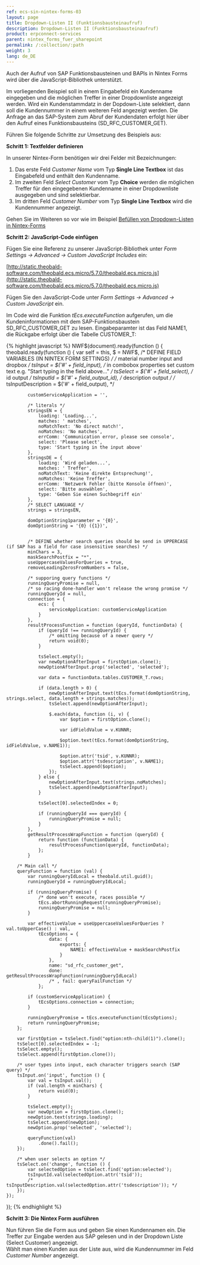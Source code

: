```yaml
---
ref: ecs-sin-nintex-forms-03
layout: page
title: Dropdown-Listen II (Funktionsbausteinaufruf)
description: Dropdown-Listen II (Funktionsbausteinaufruf)
product: erpconnect-services
parent: nintex_forms_fuer_sharepoint
permalink: /:collection/:path
weight: 3
lang: de_DE
---
```


Auch der Aufruf von SAP Funktionsbausteinen und BAPIs in Nintex Forms wird über die JavaScript-Bibliothek unterstützt.  

Im vorliegenden Beispiel soll in einem Eingabefeld ein Kundenname eingegeben und die möglichen Treffer in einer Dropdownliste angezeigt werden. Wird ein Kundenstammdatz in der Dopdown-Liste selektiert, dann soll die Kundennummer in einem weiteren Feld angezeigt werden.
Die Anfrage an das SAP-System zum Abruf der Kundendaten erfolgt hier über den Aufruf eines Funktionsbausteins (SD_RFC_CUSTOMER_GET). <br>
  
Führen Sie folgende Schritte zur Umsetzung des Beispiels aus:

**Schritt 1: Textfelder definieren**

In unserer Nintex-Form benötigen wir drei Felder mit Bezeichnungen: 

1. Das erste Feld *Customer Name* vom Typ **Single Line Textbox** ist das Eingabefeld und enthält den Kundenname.
2. Im zweiten Feld *Select Customer* vom Typ **Choice** werden die möglichen Treffer für den eingegebenen Kundenname in einer Dropdownliste ausgegeben und sind selektierbar.
3. Im dritten Feld *Customer Number* vom Typ **Single Line Textbox** wird die Kundennummer angezeigt.

Gehen Sie im Weiteren so vor wie im Beispiel [Befüllen von Dropdown-Listen in Nintex-Forms](https://help.theobald-software.com/de/erpconnect-services/sap-integration-nintex/nintex_forms_fuer_sharepoint/befuellen_von_dropdown_listen_in_nintex_forms)

**Schritt 2: JavaScript-Code einfügen**

Fügen Sie eine Referenz zu unserer JavaScript-Bibliothek unter *Form Settings -> Advanced -> Custom JavaScript Includes* ein:

[http://static.theobald-software.com/theobald.ecs.micro/5.7.0/theobald.ecs.micro.js](http://static.theobald-software.com/theobald.ecs.micro/5.7.0/theobald.ecs.micro.js)


Fügen Sie den JavaScript-Code unter *Form Settings -> Advanced -> Custom JavaScript* ein.

Im Code wird die Funktion *tEcs.executeFunction* aufgerufen, um die Kundeninformationen mit dem SAP-Funktionsbaustein SD_RFC_CUSTOMER_GET zu lesen. Eingabeparamter ist das Feld NAME1, die Rückgabe erfolgt über die Tabelle CUSTOMER_T:

{% highlight javascript %}
NWF$(document).ready(function () {
    theobald.ready(function () {
        var self = this,
            $ = NWF$,
            /* DEFINE FIELD VARIABLES (IN NINTEX FORM SETTINGS) */
            /* material number input and dropbox */
            tsInput = $('#' + field_input),
            /* in combobox properties set custom text e.g. "Start typing in the field above..." */
            tsSelect = $('#' + field_select),
            /* id output */
            tsInputId = $('#' + field_output_id),
            /* description output */
            /* tsInputDescription = $('#' + field_output), */

            customServiceApplication = '',

            /* literals */
            stringsEN = {
                loading: 'Loading...',
                matches: ' matches',
                noMatchText: 'No direct match!',
                noMatches: 'No matches',
                errComm: 'Communication error, please see console',
                select: 'Please select',
                type: 'Start typing in the input above'
            },
            stringsDE = {
                loading: 'Wird geladen...',
                matches: ' Treffer',
                noMatchText: 'Keine direkte Entsprechung!',
                noMatches: 'Keine Treffer',
                errComm: 'Netzwerk Fehler (bitte Konsole öffnen)',
                select: 'Bitte auswählen',
                type: 'Geben Sie einen Suchbegriff ein'
            },
            /* SELECT LANGUAGE */
            strings = stringsEN,

            domOptionString1parameter = '{0}',
            domOptionString = '{0} ({1})',
        

            /* DEFINE whether search queries should be send in UPPERCASE (if SAP has a field for case insensitive searches) */
            minChars = 3,
            maskSearchPostfix = "*",
            useUppercaseValuesForQueries = true,
            removeLeadingZerosFromNumbers = false,

            /* supporing query functions */
            runningQueryPromise = null,
            /* so racing done-handler won't release the wrong promise */
            runningQueryId = null,
            connection = {
                ecs: {
                    serviceApplication: customServiceApplication
                }
            },
            resultProcessFunction = function (queryId, functionData) {
                if (queryId !== runningQueryId) {
                    /* omitting because of a newer query */
                    return void(0);
                }

                tsSelect.empty();
                var newOptionAfterInput = firstOption.clone();
                newOptionAfterInput.prop('selected', 'selected');

                var data = functionData.tables.CUSTOMER_T.rows;

                if (data.length > 0) {
                    newOptionAfterInput.text(tEcs.format(domOptionString, strings.select, data.length + strings.matches));
                    tsSelect.append(newOptionAfterInput);

                    $.each(data, function (i, v) {
                        var $option = firstOption.clone();

                        var idFieldValue = v.KUNNR;

                        $option.text(tEcs.format(domOptionString, idFieldValue, v.NAME1));

                        $option.attr('tsid', v.KUNNR);
                        $option.attr('tsdescription', v.NAME1);
                        tsSelect.append($option);
                    });
                } else {
                    newOptionAfterInput.text(strings.noMatches);
                    tsSelect.append(newOptionAfterInput);
                }

                tsSelect[0].selectedIndex = 0;

                if (runningQueryId === queryId) {
                    runningQueryPromise = null;
                }
            },
            getResultProcessWrapFunction = function (queryId) {
                return function (functionData) {
                    resultProcessFunction(queryId, functionData);
                };
            }

        /* Main call */
        queryFunction = function (val) {
            var runningQueryIdLocal = theobald.util.guid();
            runningQueryId = runningQueryIdLocal;

            if (runningQueryPromise) {
                /* done won't execute, races possible */
                tEcs.abortRunningRequest(runningQueryPromise);
                runningQueryPromise = null;
            }

            var effectiveValue = useUppercaseValuesForQueries ? val.toUpperCase() : val,
                tEcsOptions = {
                    data: {
                        exports: {
                            NAME1: effectiveValue + maskSearchPostfix
                        }
                    },
                    name: "sd_rfc_customer_get",
                    done: getResultProcessWrapFunction(runningQueryIdLocal)
                    /* , fail: queryFailFunction */
                };

            if (customServiceApplication) {
                tEcsOptions.connection = connection;
            }

            runningQueryPromise = tEcs.executeFunction(tEcsOptions);
            return runningQueryPromise;
        };

        var firstOption = tsSelect.find("option:nth-child(1)").clone();
        tsSelect[0].selectedIndex = -1;
        tsSelect.empty();
        tsSelect.append(firstOption.clone());

        /* user types into input, each character triggers search (SAP query) */
        tsInput.on('input', function () {
            var val = tsInput.val();
            if (val.length < minChars) {
                return void(0);
            }

            tsSelect.empty();
            var newOption = firstOption.clone();
            newOption.text(strings.loading);
            tsSelect.append(newOption);
            newOption.prop('selected', 'selected');

            queryFunction(val)
                .done().fail();
        });

        /* when user selects an option */
        tsSelect.on('change', function () {
            var selectedOption = tsSelect.find('option:selected');
            tsInputId.val(selectedOption.attr('tsid'));
            /* tsInputDescription.val(selectedOption.attr('tsdescription')); */
        });
    });
});
{% endhighlight %}


**Schritt 3: Die Nintex Form ausführen**

Nun führen Sie die Form aus und geben Sie einen Kundennamen ein. Die Treffer zur Eingabe werden aus SAP gelesen und in der Dropdown Liste (Select Customer) angezeigt.  
Wählt man einen Kunden aus der Liste aus, wird die Kundennummer im Feld *Customer Number* angezeigt. 


